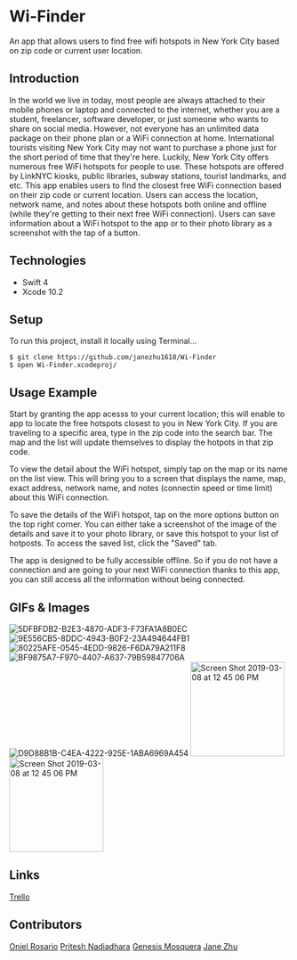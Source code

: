 # Wi-Finder
An app that allows users to find free wifi hotspots in New York City based on zip code or current user location.

## Introduction 
In the world we live in today, most people are always attached to their mobile phones or laptop and connected to the internet, whether you are a student, freelancer, software developer, or just someone who wants to share on social media.  However, not everyone has an unlimited data package on their phone plan or a WiFi connection at home. International tourists visiting New York City may not want to purchase a phone just for the short period of time that they're here. Luckily, New York City offers numerous free WiFi hotspots for people to use.  These hotspots are offered by LinkNYC kiosks, public libraries, subway stations, tourist landmarks, and etc. This app enables users to find the closest free WiFi connection based on their zip code or current location. Users can access the location, network name, and notes about these hotspots both online and offline (while they're getting to their next free WiFi connection).  Users can save information about a WiFi hotspot to the app or to their photo library as a screenshot with the tap of a button. 

## Technologies
- Swift 4
- Xcode 10.2

## Setup
To run this project, install it locally using Terminal...
```
$ git clone https://github.com/janezhu1618/Wi-Finder
$ open Wi-Finder.xcodeproj/
```

## Usage Example
Start by granting the app acesss to your current location; this will enable to app to locate the free hotspots closest to you in New York City. If you are traveling to a specific area, type in the zip code into the search bar.  The map and the list will update themselves to display the hotpots in that zip code. 

To view the detail about the WiFi hotspot, simply tap on the map or its name on the list view. This will bring you to a screen that displays the name, map, exact address, network name, and notes (connectin speed or time limit) about this WiFi connection.  

To save the details of the WiFi hotspot, tap on the more options button on the top right corner. You can either take a screenshot of the image of the details and save it to your photo library, or save this hotspot to your list of hotposts.  To access the saved list, click the "Saved" tab.  

The app is designed to be fully accessible offline. So if you do not have a connection and are going to your next WiFi connection thanks to this app, you can still access all the information without being connected. 

## GIFs & Images
![5DFBFDB2-B2E3-4870-ADF3-F73FA1A8B0EC](https://user-images.githubusercontent.com/43827399/55185987-eb260a00-516b-11e9-9f06-39bee0206487.GIF)
![9E556CB5-8DDC-4943-B0F2-23A494644FB1](https://user-images.githubusercontent.com/43827399/55185989-eb260a00-516b-11e9-9ce6-89a87806beee.GIF)
![80225AFE-0545-4EDD-9826-F6DA79A211F8](https://user-images.githubusercontent.com/43827399/55185990-eb260a00-516b-11e9-9017-bd25c8acd8b6.GIF)
![BF9875A7-F970-4407-A637-79B59847706A](https://user-images.githubusercontent.com/43827399/55185991-eb260a00-516b-11e9-86ff-bdc74971c8ee.GIF)
![D9D88B1B-C4EA-4222-925E-1ABA6969A454](https://user-images.githubusercontent.com/43827399/55185992-eb260a00-516b-11e9-8a59-949c7ab511ae.GIF)
<img width="169" alt="Screen Shot 2019-03-08 at 12 45 06 PM" src="https://user-images.githubusercontent.com/43827399/55129711-837da980-50ee-11e9-9d9a-ba9b346f55fd.jpg">
<img width="169" alt="Screen Shot 2019-03-08 at 12 45 06 PM" src="https://user-images.githubusercontent.com/43827399/55129710-837da980-50ee-11e9-95e1-9b03b0a6bf6b.jpg">

## Links
[Trello](https://trello.com/b/vvdrPeYr/hackathon-wifi-on)

## Contributors
[Oniel Rosario](https://github.com/onielrosario)
[Pritesh Nadiadhara](https://github.com/PNadiadhara)
[Genesis Mosquera](https://github.com/GMosquera1)
[Jane Zhu](https://github.com/janezhu1618)
